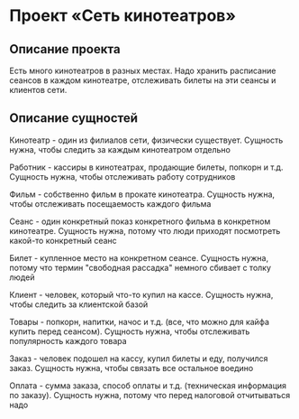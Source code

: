 # Проект «Сеть кинотеатров»

## Описание проекта
Есть много кинотеатров в разных местах. Надо хранить расписание сеансов в каждом кинотеатре, отслеживать билеты на эти сеансы и клиентов сети.

## Описание сущностей
Кинотеатр - один из филиалов сети, физически существует. Сущность нужна, чтобы следить за каждым кинотеатром отдельно

Работник - кассиры в кинотеатрах, продающие билеты, попкорн и т.д. Сущность нужна, чтобы отслеживать работу сотрудников

Фильм - собственно фильм в прокате кинотеатра. Сущность нужна, чтобы отслеживать посещаемость каждого фильма

Сеанс - один конкретный показ конкретного фильма в конкретном кинотеатре. Сущность нужна, потому что люди приходят посмотреть какой-то конкретный сеанс

Билет - купленное место на конкретном сеансе. Сущность нужна, потому что термин "свободная рассадка" немного сбивает с толку людей

Клиент - человек, который что-то купил на кассе. Сущность нужна, чтобы следить за клиентской базой

Товары - попкорн, напитки, начос и т.д. (все, что можно для кайфа купить перед сеансом). Сущность нужна, чтобы отслеживать популярность каждого товара

Заказ - человек подошел на кассу, купил билеты и еду, получился заказ. Сущность нужна, чтобы связать все остальное воедино

Оплата - сумма заказа, способ оплаты и т.д. (техническая информация по заказу). Сущность нужна, потому что перед налоговой отчитываться надо
